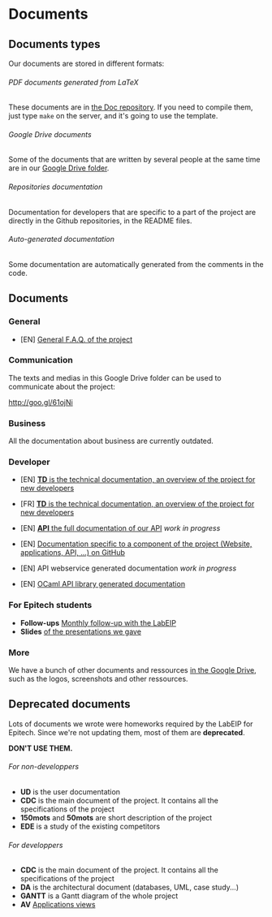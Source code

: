 Documents
=========

## Documents types

Our documents are stored in different formats:

###### PDF documents generated from LaTeX

These documents are in [the Doc repository](https://github.com/LaVieEstUnJeu/Doc).
If you need to compile them, just type `make` on the server, and it's going to
use the template.

###### Google Drive documents

Some of the documents that are written by several people at the same time are
in our [Google Drive folder](http://goo.gl/mOrlk1).

###### Repositories documentation

Documentation for developers that are specific to a part of the project are
directly in the Github repositories, in the README files.

###### Auto-generated documentation

Some documentation are automatically generated from the comments in the code.

## Documents

### General

* [EN] [General F.A.Q. of the project](http://glife.fr/F.A.Q.)

### Communication

The texts and medias in this Google Drive folder can be used to communicate about the project:

http://goo.gl/61ojNi

### Business

All the documentation about business are currently outdated.

### Developer

* [EN] [__TD__ is the technical documentation, an overview of the project for new developers](https://github.com/LaVieEstUnJeu/Doc/raw/master/TD/EN/2014_TD1_EN_lavieestunjeu.pdf)
* [FR] [__TD__ is the technical documentation, an overview of the project for new developers](https://github.com/LaVieEstUnJeu/Doc/raw/master/TD/FR/2014_TD1_FR_lavieestunjeu.pdf)

* [EN] [__API__ the full documentation of our API](http://goo.gl/uxMoJ) _work in progress_

* [EN] [Documentation specific to a component of the project (Website, applications, API, ...)
on GitHub](https://github.com/LaVieEstUnJeu/)

* [EN] API webservice generated documentation _work in progress_
* [EN] [OCaml API library generated documentation](http://life.db0.fr/api/OCaml/)

### For Epitech students

* __Follow-ups__ [Monthly follow-up with the LabEIP](http://goo.gl/ARyLT)
* __Slides__ [of the presentations we gave](http://goo.gl/xB5Cq)

### More

We have a bunch of other documents and ressources [in the Google Drive](http://goo.gl/RJWuc),
such as the logos, screenshots and other ressources.

## Deprecated documents

Lots of documents we wrote were homeworks required by the LabEIP for Epitech.
Since we're not updating them, most of them are __deprecated__.

__DON'T USE THEM.__

###### For non-developpers

* __UD__ is the user documentation
* __CDC__ is the main document of the project. It contains all the specifications of the project
* __150mots__ and __50mots__ are short description of the project
* __EDE__ is a study of the existing competitors

###### For developpers

* __CDC__ is the main document of the project. It contains all the specifications of the project
* __DA__ is the architectural document (databases, UML, case study...)
* __GANTT__ is a Gantt diagram of the whole project
* __AV__ [Applications views](http://goo.gl/oY9se)
